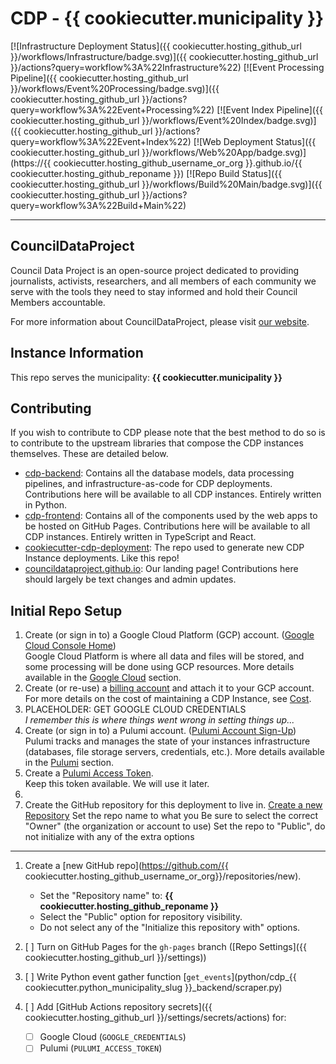 # CDP - {{ cookiecutter.municipality }}

[![Infrastructure Deployment Status]({{ cookiecutter.hosting_github_url }}/workflows/Infrastructure/badge.svg)]({{ cookiecutter.hosting_github_url }}/actions?query=workflow%3A%22Infrastructure%22)
[![Event Processing Pipeline]({{ cookiecutter.hosting_github_url }}/workflows/Event%20Processing/badge.svg)]({{ cookiecutter.hosting_github_url }}/actions?query=workflow%3A%22Event+Processing%22)
[![Event Index Pipeline]({{ cookiecutter.hosting_github_url }}/workflows/Event%20Index/badge.svg)]({{ cookiecutter.hosting_github_url }}/actions?query=workflow%3A%22Event+Index%22)
[![Web Deployment Status]({{ cookiecutter.hosting_github_url }}/workflows/Web%20App/badge.svg)](https://{{ cookiecutter.hosting_github_username_or_org }}.github.io/{{ cookiecutter.hosting_github_reponame }})
[![Repo Build Status]({{ cookiecutter.hosting_github_url }}/workflows/Build%20Main/badge.svg)]({{ cookiecutter.hosting_github_url }}/actions?query=workflow%3A%22Build+Main%22)

---

## CouncilDataProject

Council Data Project is an open-source project dedicated to providing journalists,
activists, researchers, and all members of each community we serve with the tools they
need to stay informed and hold their Council Members accountable.

For more information about CouncilDataProject, please visit
[our website](https://councildataproject.github.io/).

## Instance Information

This repo serves the municipality: **{{ cookiecutter.municipality }}**

## Contributing

If you wish to contribute to CDP please note that the best method to do so is to
contribute to the upstream libraries that compose the CDP instances themselves.
These are detailed below.

-   [cdp-backend](https://github.com/CouncilDataProject/cdp-backend): Contains
    all the database models, data processing pipelines, and infrastructure-as-code for CDP
    deployments. Contributions here will be available to all CDP instances. Entirely
    written in Python.
-   [cdp-frontend](https://github.com/CouncilDataProject/cdp-frontend): Contains all of
    the components used by the web apps to be hosted on GitHub Pages. Contributions here
    will be available to all CDP instances. Entirely written in
    TypeScript and React.
-   [cookiecutter-cdp-deployment](https://github.com/CouncilDataProject/cookiecutter-cdp-deployment):
    The repo used to generate new CDP Instance deployments. Like this repo!
-   [councildataproject.github.io](https://github.com/CouncilDataProject/councildataproject.github.io):
    Our landing page! Contributions here should largely be text changes and admin updates.

## Initial Repo Setup

1.  Create (or sign in to) a Google Cloud Platform (GCP) account.
    ([Google Cloud Console Home](https://console.cloud.google.com/))<br>
    Google Cloud Platform is where all data and files will be stored, and some
    processing will be done using GCP resources.
    More details available in the [Google Cloud](#google-cloud) section.
2.  Create (or re-use) a [billing account](https://console.cloud.google.com/billing)
    and attach it to your GCP account.<br>
    For more details on the cost of maintaining a CDP Instance, see [Cost](#cost).
3.  PLACEHOLDER: GET GOOGLE CLOUD CREDENTIALS<br>
    _I remember this is where things went wrong in setting things up..._
4.  Create (or sign in to) a Pulumi account.
    ([Pulumi Account Sign-Up](https://app.pulumi.com/signup))<br>
    Pulumi tracks and manages the state of your instances infrastructure
    (databases, file storage servers, credentials, etc.).
    More details available in the [Pulumi](#pulumi) section.
5.  Create a [Pulumi Access Token](https://app.pulumi.com/account/tokens).<br>
    Keep this token available. We will use it later.
6.
7.  Create the GitHub repository for this deployment to live in.
    [Create a new Repository](https://github.com/new)
    Set the repo name to what you
    Be sure to select the correct "Owner" (the organization or account to use)
    Set the repo to "Public", do not initialize with any of the extra options

---

1.  Create a [new GitHub repo](https://github.com/{{ cookiecutter.hosting_github_username_or_org}}/repositories/new).

    -   Set the "Repository name" to: **{{ cookiecutter.hosting_github_reponame }}**
    -   Select the "Public" option for repository visibility.
    -   Do not select any of the "Initialize this repository with" options.

2.  [ ] Turn on GitHub Pages for the `gh-pages` branch ([Repo Settings]({{ cookiecutter.hosting_github_url }}/settings))
3.  [ ] Write Python event gather function [`get_events`](python/cdp\_{{ cookiecutter.python_municipality_slug }}\_backend/scraper.py)
4.  [ ] Add [GitHub Actions repository secrets]({{ cookiecutter.hosting_github_url }}/settings/secrets/actions) for:

    -   [ ] Google Cloud (`GOOGLE_CREDENTIALS`)
    -   [ ] Pulumi (`PULUMI_ACCESS_TOKEN`)
